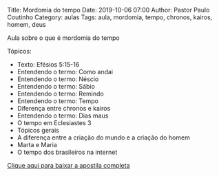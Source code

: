 Title: Mordomia do tempo
Date: 2019-10-06 07:00
Author: Pastor Paulo Coutinho
Category: aulas
Tags: aula, mordomia, tempo, chronos, kairos, homem, deus

Aula sobre o que é mordomia do tempo

Tópicos:

- Texto: Efésios 5:15-16 
- Entendendo o termo: Como andai
- Entendendo o termo: Néscio
- Entendendo o termo: Sábio
- Entendendo o termo: Remindo
- Entendendo o termo: Tempo
- Diferença entre chronos e kairos
- Entendendo o termo: Dias maus
- O tempo em Eclesiastes 3
- Tópicos gerais
- A diferença entre a criação do mundo e a criação do homem 
- Marta e Maria
- O tempo dos brasileiros na internet


[Clique aqui para baixar a apostila completa](https://www.dropbox.com/s/3z70i45whfu8qba/Aula%20EBD%20-%20Mordomia%20do%20tempo%20-%2006_10_2019.pdf?dl=1)
